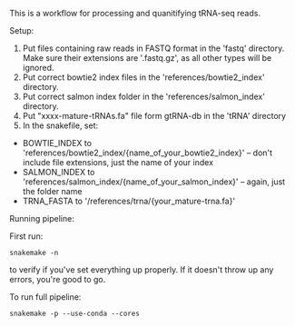 This is a workflow for processing and quanitifying tRNA-seq reads.

Setup:

1. Put files containing raw reads in FASTQ format in the 'fastq' directory. Make sure their extensions are '.fastq.gz', as all other types will be ignored.
2. Put correct bowtie2 index files in the 'references/bowtie2_index' directory.
3. Put correct salmon index folder in the 'references/salmon_index' directory.
4. Put "xxxx-mature-tRNAs.fa" file form gtRNA-db in the 'tRNA' directory
5. In the snakefile, set:
  - BOWTIE_INDEX to 'references/bowtie2_index/{name_of_your_bowtie2_index}' – don't include file extensions, just the name of your index
  - SALMON_INDEX to 'references/salmon_index/{name_of_your_salmon_index}' – again, just the folder name
  - TRNA_FASTA to '/references/trna/{your_mature-trna.fa}'

Running pipeline:

First run:
```
snakemake -n
```

to verify if you've set everything up properly. If it doesn't throw up any errors, you're good to go.

To run full pipeline:
```
snakemake -p --use-conda --cores
```
